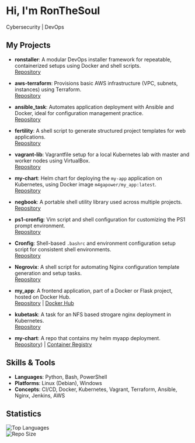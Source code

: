 # Hi, I'm RonTheSoul

Cybersecurity | DevOps

## My Projects

- **ronstaller**: A modular DevOps installer framework for repeatable, containerized setups using Docker and shell scripts.  
  [Repository](https://github.com/ronthesoul/ronstaller)

- **aws-terraform**: Provisions basic AWS infrastructure (VPC, subnets, instances) using Terraform.  
  [Repository](https://github.com/ronthesoul/aws-terraform)

- **ansible_task**: Automates application deployment with Ansible and Docker, ideal for configuration management practice.  
  [Repository](https://github.com/ronthesoul/ansible_task)

- **fertility**: A shell script to generate structured project templates for web applications.  
  [Repository](https://github.com/ronthesoul/fertility)

- **vagrant-lib**: Vagrantfile setup for a local Kubernetes lab with master and worker nodes using VirtualBox.  
  [Repository](https://github.com/ronthesoul/vagrant-lib)

- **my-chart**: Helm chart for deploying the `my-app` application on Kubernetes, using Docker image `m4gapower/my_app:latest`.  
  [Repository](https://github.com/ronthesoul/my-chart)

- **negbook**: A portable shell utility library used across multiple projects.  
  [Repository](https://github.com/ronthesoul/negbook)

- **ps1-cronfig**: Vim script and shell configuration for customizing the PS1 prompt environment.  
  [Repository](https://github.com/ronthesoul/ps1-cronfig)

- **Cronfig**: Shell-based `.bashrc` and environment configuration setup script for consistent shell environments.  
  [Repository](https://github.com/ronthesoul/Cronfig)

- **Negrovix**: A shell script for automating Nginx configuration template generation and setup tasks.  
  [Repository](https://github.com/ronthesoul/Negrovix)

- **my_app**: A frontend application, part of a Docker or Flask project, hosted on Docker Hub.  
  [Repository](https://github.com/ronthesoul/my_app) | [Docker Hub](https://hub.docker.com/repository/docker/m4gapower/my_app/general)

- **kubetask**: A task for an NFS based strogare nginx deployment in Kubernetes.  
  [Repository](https://github.com/ronthesoul/kubetask) 

- **my-chart**: A repo that contains my helm myapp deployment.  
  [Repository](https://github.com/ronthesoul/my-chart)) | [Container Registry](https://github.com/ronthesoul/my-chart/pkgs/container/helm-charts%2Fmy-app)

## Skills & Tools

- **Languages**: Python, Bash, PowerShell
- **Platforms**: Linux (Debian), Windows
- **Concepts**: CI/CD, Docker, Kubernetes, Vagrant, Terraform, Ansible, Nginx, Jenkins, AWS

## Statistics

![Top Languages](https://github-readme-stats.vercel.app/api/top-langs/?username=ronthesoul&layout=compact)  
![Repo Size](https://github-readme-stats.vercel.app/api?username=ronthesoul&show=repos)
